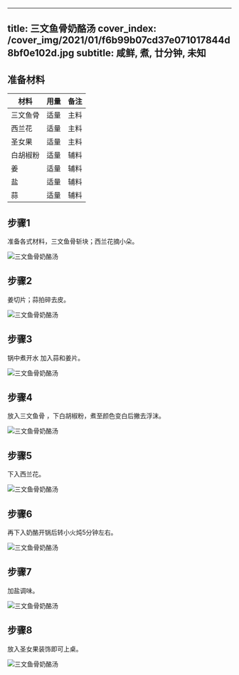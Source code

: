 
---
title: 三文鱼骨奶酪汤
cover_index: /cover_img/2021/01/f6b99b07cd37e071017844d8bf0e102d.jpg
subtitle: 咸鲜, 煮, 廿分钟, 未知
---

## 准备材料

| 材料     | 用量 | 备注|
| ------- | ----- | --- |
| 三文鱼骨 | 适量| 主料 |
| 西兰花 | 适量| 主料 |
| 圣女果 | 适量| 主料 |
| 白胡椒粉 | 适量| 辅料 |
| 姜 | 适量| 辅料 |
| 盐 | 适量| 辅料 |
| 蒜 | 适量| 辅料 |

## 步骤1

准备各式材料，三文鱼骨斩块；西兰花摘小朵。

![三文鱼骨奶酪汤](https://i8.meishichina.com/attachment/recipe/201010/201010141414566.jpg?x-oss-process=style/p320) 

## 步骤2

姜切片；蒜拍碎去皮。

![三文鱼骨奶酪汤](https://i8.meishichina.com/attachment/recipe/201010/201010141415126.jpg?x-oss-process=style/p320) 

## 步骤3

锅中煮开水 加入蒜和姜片。

![三文鱼骨奶酪汤](https://i8.meishichina.com/attachment/recipe/201010/201010141415300.jpg?x-oss-process=style/p320) 

## 步骤4

放入三文鱼骨 ，下白胡椒粉，煮至颜色变白后撇去浮沫。

![三文鱼骨奶酪汤](https://i8.meishichina.com/attachment/recipe/201010/201010141415488.jpg?x-oss-process=style/p320) 

## 步骤5

下入西兰花。

![三文鱼骨奶酪汤](https://i8.meishichina.com/attachment/recipe/201010/201010141416191.jpg?x-oss-process=style/p320) 

## 步骤6

再下入奶酪开锅后转小火炖5分钟左右。

![三文鱼骨奶酪汤](https://i8.meishichina.com/attachment/recipe/201010/201010141416487.jpg?x-oss-process=style/p320) 

## 步骤7

加盐调味。

![三文鱼骨奶酪汤](https://i8.meishichina.com/attachment/recipe/201010/201010141417050.jpg?x-oss-process=style/p320) 

## 步骤8

放入圣女果装饰即可上桌。

![三文鱼骨奶酪汤](https://i8.meishichina.com/attachment/recipe/201010/201010141417186.jpg?x-oss-process=style/p320) 

